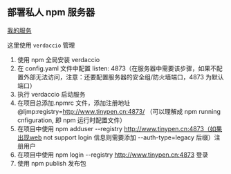 ## 部署私人 npm 服务器

[我的服务](http://www.tinypen.cn:4873)

这里使用 `verdaccio` 管理

1. 使用 npm 全局安装 verdaccio
2. 在 config.yaml 文件中配置 listen: 4873（在服务器中需要该步骤，如果不配置外部无法访问，注意：还要配置服务器的安全组/防火墙端口，4873 为默认端口）
3. 执行 verdaccio 启动服务
4. 在项目总添加.npmrc 文件，添加注册地址 @ljmp:registry=http://www.tinypen.cn:4873/
   （可以理解成 npm running cnfiguration, 即 npm 运行时配置文件）
5. 在项目中使用 npm adduser --registry http://www.tinypen.cn:4873（如果出现web not support login 信息则需要添加 --auth-type=legacy 后缀）注册用户
6. 在项目中使用 npm login --registry http://www.tinypen.cn:4873 登录
7. 使用 npm publish 发布包
